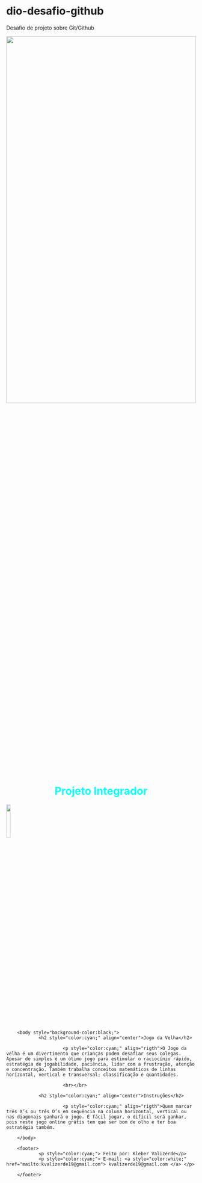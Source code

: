 # dio-desafio-github
Desafio de projeto sobre Git/Github
<html>
<meta charset="utf-8">
        <head>
                <img src="img.jogo.jpg" height="50%" width="100%"></>
                <h1 style="color:cyan;" align="center">Projeto Integrador</h1>
                <img src="bg.png" heigth="30%" width="15%" align"left"></>
                <title>Meu site HTML</title>
        </head>

        <body style="background-color:black;">
                <h2 style="color:cyan;" align="center">Jogo da Velha</h2>

                         <p style="color:cyan;" align="rigth">O Jogo da velha é um divertimento que crianças podem desafiar seus colegas. Apesar de simples é um ótimo jogo para estimular o raciocínio rápido, estratégia de jogabilidade, paciência, lidar com a frustração, atenção e concentração. Também trabalha conceitos matemáticos de linhas horizontal, vertical e transversal; classificação e quantidades.
        
                         <br></br>

                <h2 style="color:cyan;" align="center">Instruções</h2>

                         <p style="color:cyan;" align="rigth">Quem marcar três X’s ou três O’s em sequência na coluna horizontal, vertical ou nas diagonais ganhará o jogo. É fácil jogar, o difícil será ganhar, pois neste jogo online grátis tem que ser bom de olho e ter boa estratégia também.

        </body>   

        <footer>
                <p style="color:cyan;"> Feito por: Kleber Valizerde</p>
                <p style="color:cyan;"> E-mail: <a style="color:white;" href="mailto:kvalizerde19@gmail.com"> kvalizerde19@gmail.com </a> </p>

        </footer>

</html>
